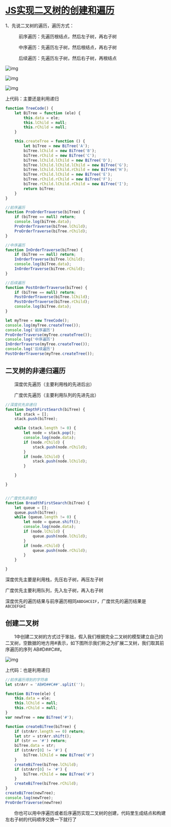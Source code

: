 # [JS实现二叉树的创建和遍历](https://www.cnblogs.com/xbblogs/p/9917245.html)

1、先说二叉树的遍历，遍历方式：

　　　前序遍历：先遍历根结点，然后左子树，再右子树

　　　中序遍历：先遍历左子树，然后根结点，再右子树

　　　后续遍历：先遍历左子树，然后右子树，再根结点

![img](http://fang.images.fangwenzheng.top/715141-20181106190033609-1693577031.png)



![img](http://fang.images.fangwenzheng.top/715141-20181106190310845-797901347.png)



![img](http://fang.images.fangwenzheng.top/715141-20181106190341618-298002101.png)

 上代码：主要还是利用递归



```javascript
function TreeCode() {
    let BiTree = function (ele) {
        this.data = ele;
        this.lChild = null;
        this.rChild = null;
    }

    this.createTree = function () {
        let biTree = new BiTree('A');
        biTree.lChild = new BiTree('B');
        biTree.rChild = new BiTree('C');
        biTree.lChild.lChild = new BiTree('D');
        biTree.lChild.lChild.lChild = new BiTree('G');
        biTree.lChild.lChild.rChild = new BiTree('H');
        biTree.rChild.lChild = new BiTree('E');
        biTree.rChild.rChild = new BiTree('F');
        biTree.rChild.lChild.rChild = new BiTree('I');
        return biTree;
    }
}

//前序遍历
function ProOrderTraverse(biTree) {
    if (biTree == null) return;
    console.log(biTree.data);
    ProOrderTraverse(biTree.lChild);
    ProOrderTraverse(biTree.rChild);
}

//中序遍历
function InOrderTraverse(biTree) {
    if (biTree == null) return;
    InOrderTraverse(biTree.lChild);
    console.log(biTree.data);
    InOrderTraverse(biTree.rChild);
}

//后续遍历
function PostOrderTraverse(biTree) {
    if (biTree == null) return;
    PostOrderTraverse(biTree.lChild);
    PostOrderTraverse(biTree.rChild);
    console.log(biTree.data);
}

let myTree = new TreeCode();
console.log(myTree.createTree());
console.log('前序遍历')
ProOrderTraverse(myTree.createTree());
console.log('中序遍历')
InOrderTraverse(myTree.createTree());
console.log('后续遍历')
PostOrderTraverse(myTree.createTree());
```



##  二叉树的非递归遍历

　　深度优先遍历（主要利用栈的先进后出）

　　广度优先遍历（主要利用队列的先进先出）



```javascript
//深度优先非递归
function DepthFirstSearch(biTree) {
    let stack = [];
    stack.push(biTree);

    while (stack.length != 0) {
        let node = stack.pop();
        console.log(node.data);
        if (node.rChild) {
            stack.push(node.rChild);
        }
        if (node.lChild) {
            stack.push(node.lChild);
        }

    }

}


//广度优先非递归
function BreadthFirstSearch(biTree) {
    let queue = [];
    queue.push(biTree);
    while (queue.length != 0) {
        let node = queue.shift();
        console.log(node.data);
        if (node.lChild) {
            queue.push(node.lChild);
        }
        if (node.rChild) {
            queue.push(node.rChild);
        }
    }

}
```



深度优先主要是利用栈，先压右子树，再压左子树

广度优先主要利用队列，先入左子树，再入右子树

深度优先的遍历结果与前序遍历相同`ABDGHCEIF`，广度优先的遍历结果是 `ABCDEFGHI`

 

## 创建二叉树

　　1中创建二叉树的方式过于笨拙，假入我们根据完全二叉树的模型建立自己的二叉树，空数据的地方用#表示，如下图所示我们称之为扩展二叉树，我们取其前序遍历的序列 AB#D##C##。

![img](http://fang.images.fangwenzheng.top/715141-20181106184832229-425224358.png)

上代码：也是利用递归

```javascript
//前序遍历得到的字符串
let strArr = 'AB#D##C##'.split('');

function BiTree(ele) {
    this.data = ele;
    this.lChild = null;
    this.rChild = null;
}
var newTree = new BiTree('#');

function createBiTree(biTree) {
    if (strArr.length == 0) return;
    let str = strArr.shift();
    if (str == '#') return;
    biTree.data = str;
    if (strArr[0] != '#') {
        biTree.lChild = new BiTree('#')
    }
    createBiTree(biTree.lChild);
    if (strArr[0] != '#') {
        biTree.rChild = new BiTree('#')
    }
    createBiTree(biTree.rChild);
}
createBiTree(newTree);
console.log(newTree);
ProOrderTraverse(newTree)
```



　　你也可以用中序遍历或者后序遍历实现二叉树的创建，代码里生成结点和构建左右子树的代码顺序交换一下就行了